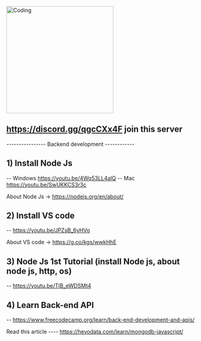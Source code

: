 <img align="center" alt="Coding" width="280" src="https://cdn.dribbble.com/users/1162077/screenshots/3848914/programmer.gif"></img>


## https://discord.gg/qgcCXx4F join this server 

---------------- Backend development ------------

## 1) Install Node Js
-- Windows https://youtu.be/4Wq53LL4alQ
-- Mac https://youtu.be/SwUKKCS3r3c

About Node Js -> https://nodejs.org/en/about/


## 2) Install VS code
-- https://youtu.be/JPZsB_6yHVo

About VS code -> https://g.co/kgs/wwkHhE

## 3) Node Js 1st Tutorial (install Node js, about node js, http, os)
-- https://youtu.be/TlB_eWDSMt4

## 4) Learn Back-end API
-- https://www.freecodecamp.org/learn/back-end-development-and-apis/





Read this article 
---- https://hevodata.com/learn/mongodb-javascript/
